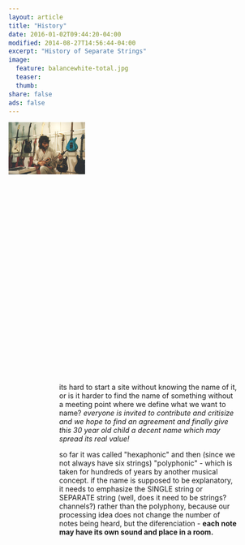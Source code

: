 ```yaml
---
layout: article
title: "History"
date: 2016-01-02T09:44:20-04:00
modified: 2014-08-27T14:56:44-04:00
excerpt: "History of Separate Strings"
image: 
  feature: balancewhite-total.jpg
  teaser:
  thumb:
share: false
ads: false
---
```


<div style="width: 30%; height: 500px; float: left;">
<img width="100%" src="../images/Gitis_Mati.jpg" />
</div>


<div style="width: 70%; height: 500px; padding-left: 100px; float: left;">

its hard to start a site without knowing the name of it, or is it harder to find the name of something without a meeting point where we define what we want to name?
<i>everyone is invited to contribute and critisize and we hope to find an agreement and finally give this 30 year old child a decent name which may spread its real value! </i>

so far it was called "hexaphonic" and then (since we not always have six strings) "polyphonic" - which is taken for hundreds of years by another musical concept.
if the name is supposed to be explanatory, it needs to emphasize the SINGLE string or SEPARATE string (well, does it need to be strings? channels?) rather than the polyphony, because our processing idea does not change the number of notes being heard, but the diferenciation - <b>each note may have its own sound and place in a room.</b>

